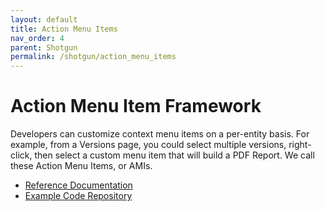 ```yaml
---
layout: default
title: Action Menu Items
nav_order: 4
parent: Shotgun
permalink: /shotgun/action_menu_items
---
```


# Action Menu Item Framework

Developers can customize context menu items on a per-entity basis. For example, from a Versions page, you could select multiple versions, right-click, then select a custom menu item that will build a PDF Report. We call these Action Menu Items, or AMIs.

* [Reference Documentation](https://support.shotgunsoftware.com/entries/110709-How-to-create-custom-menu-items-for-integration-with-other-pipeline-tools)
* [Example Code Repository](http://developer.shotgunsoftware.com/python-api/cookbook/examples/ami_handler.html)
